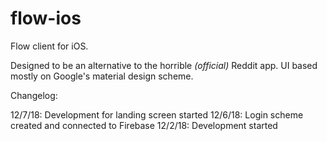 # flow-ios
Flow client for iOS.

Designed to be an alternative to the horrible *(official)* Reddit app. UI based mostly on Google's material design scheme.

Changelog:

12/7/18: Development for landing screen started
12/6/18: Login scheme created and connected to Firebase
12/2/18: Development started
